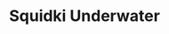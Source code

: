 ---
slug: squidki-underwater
title: Squidki Underwater
description: "Squidki Underwater is an exciting online game. Play for free directly in your browser!"
icon: /images/new_mods/Sprunki Underwater.png
url: https://wowtbc.net/sprunkin/sprunki-under-water/index.html
previewImage: /images/new_mods/Sprunki Underwater.png
type: new mods

# SEO配置
seo:
  title: "Squidki Underwater - Play Free Online Game | Fun Browser Games"
  description: "Squidki Underwater - Play this fun online game for free in your browser. No download required!"
  ogImage: "/images/new_mods/Sprunki Underwater.png"
  keywords: "squidki-underwater, online game, browser game, free game, new mods game, play online"

videoUrls:
  - https://www.youtube.com/embed/example1
  - https://www.youtube.com/embed/example2

whyPlay:
  title: "Why Play Squidki Underwater?"
  items:
    - "Immersive Gameplay: Squidki Underwater offers an engaging and immersive gaming experience that will keep you entertained for hours"
    - "Challenging Levels: Test your skills with increasingly difficult challenges and obstacles"
    - "Beautiful Graphics: Enjoy stunning visuals and smooth animations that bring the game world to life"
    - "Regular Updates: New content and features are added regularly to keep the game fresh and exciting"
    - "Free to Play: Experience all the fun without spending a penny"
    - "Community Features: Connect with other players, share strategies, and compete for high scores"
    - "Cross-Platform: Play on any device with a web browser, no downloads required"

features:
  title: "Key Features of Squidki Underwater"
  image: "/images/new_mods/Sprunki Underwater.png"
  items:
    - "Intuitive Controls: Easy to learn controls make Squidki Underwater accessible for players of all skill levels"
    - "Multiple Game Modes: Enjoy various gameplay options that provide different challenges and experiences"
    - "Character Customization: Personalize your gaming experience with unique characters and items"
    - "Achievement System: Complete special tasks to earn rewards and recognition"
    - "Leaderboards: Compete with players worldwide and see who can achieve the highest scores"

characteristics:
  title: "Game Characteristics"
  image: "/images/new_mods/Sprunki Underwater.png"
  items:
    - "Genre: New mods game with elements of strategy and skill"
    - "Difficulty: Suitable for both casual gamers and those seeking a challenge"
    - "Play Time: Quick sessions or extended gameplay, depending on your preference"
    - "Art Style: Vibrant and engaging visuals that enhance the gaming experience"
    - "Sound Design: Immersive audio that complements the gameplay perfectly"

info: "Squidki Underwater is an exciting online game that offers players a unique and engaging gaming experience. With its intuitive controls, stunning visuals, and challenging gameplay, Squidki Underwater provides hours of entertainment for players of all ages and skill levels. Whether you're looking for a quick gaming session during a break or an extended play session, Squidki Underwater delivers an immersive experience that will keep you coming back for more. The game features multiple levels of increasing difficulty, ensuring that players are constantly challenged as they progress. With regular updates adding new content and features, Squidki Underwater remains fresh and exciting, providing endless entertainment options for its growing community of players."

howToPlayIntro: "Welcome to Squidki Underwater! This guide will walk you through the basics and help you master the game. Whether you're a beginner or looking to improve your skills, these tips and instructions will enhance your gaming experience."

howToPlaySteps:
  - title: "Getting Started"
    description: "Begin your Squidki Underwater adventure by familiarizing yourself with the controls. Use your keyboard or mouse to navigate through the game interface. The tutorial will guide you through the basic mechanics and help you understand the objectives."
  - title: "Understanding the Objectives"
    description: "In Squidki Underwater, your main goal is to progress through levels by completing specific objectives. Each level presents unique challenges that require different strategies and approaches."
  - title: "Mastering the Controls"
    description: "Practice using the controls to improve your precision and reaction time. Squidki Underwater requires quick reflexes and strategic thinking to overcome obstacles and defeat opponents."
  - title: "Utilizing Power-ups"
    description: "Collect power-ups throughout the game to enhance your abilities and overcome difficult challenges. Each power-up offers unique advantages that can be crucial for success."
  - title: "Developing Strategies"
    description: "As you progress in Squidki Underwater, develop effective strategies for different scenarios. Analyze patterns, anticipate challenges, and adapt your approach to maximize your performance."

faq:
  title: "Frequently Asked Questions about Squidki Underwater"
  items:
    - question: "Is Squidki Underwater free to play?"
      answer: "Yes, Squidki Underwater is completely free to play directly in your web browser. No downloads or purchases are required to enjoy the full game experience."
    - question: "Can I play Squidki Underwater on mobile devices?"
      answer: "Yes, Squidki Underwater is optimized for both desktop and mobile play. You can enjoy the game on any device with a web browser and internet connection."
    - question: "Are there any in-game purchases?"
      answer: "While Squidki Underwater is free to play, there may be optional in-game purchases available for cosmetic items or additional features that don't affect core gameplay."
    - question: "How often is Squidki Underwater updated?"
      answer: "The developers regularly update Squidki Underwater with new content, features, and improvements based on player feedback and game performance."
    - question: "Can I play Squidki Underwater offline?"
      answer: "Currently, Squidki Underwater requires an internet connection to play as it's a browser-based online game."
    - question: "Is Squidki Underwater suitable for children?"
      answer: "Yes, Squidki Underwater is designed to be family-friendly and suitable for players of all ages."
    - question: "How do I report bugs or issues?"
      answer: "If you encounter any problems while playing Squidki Underwater, you can report them through the game's support page or contact the developers directly through their website."
    - question: "Still Have Questions?"
      answer: "If you have additional questions about Squidki Underwater that aren't covered in this FAQ, please visit our support center or contact our customer service team for assistance."
---
